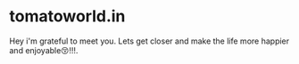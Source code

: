 # tomatoworld.in
Hey i'm grateful to meet you. Lets get closer and make the life more happier and enjoyable😚!!!.
